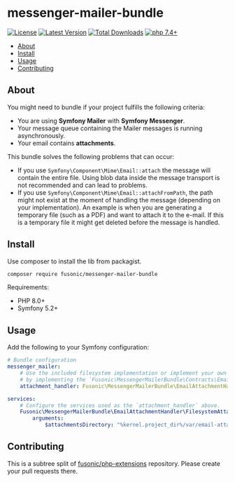 # messenger-mailer-bundle

[![License](https://img.shields.io/packagist/l/fusonic/messenger-mailer-bundle?color=blue)](https://github.com/fusonic/messenger-mailer-bundle/blob/master/LICENSE)
[![Latest Version](https://img.shields.io/github/tag/fusonic/messenger-mailer-bundle.svg?color=blue)](https://github.com/fusonic/messenger-mailer-bundle/releases)
[![Total Downloads](https://img.shields.io/packagist/dt/fusonic/messenger-mailer-bundle.svg?color=blue)](https://packagist.org/packages/fusonic/messenger-mailer-bundle)
[![php 7.4+](https://img.shields.io/badge/php-min%207.4-blue.svg)](https://gitlab.com/fusonic/devops/php/extensions/-/blob/12-open-source-preparations/packages/messenger-mailer-bundle/composer.json)

* [About](#about)
* [Install](#install)
* [Usage](#usage)
* [Contributing](#contributing)

## About

You might need to bundle if your project fulfills the following criteria:

* You are using **Symfony Mailer** with **Symfony Messenger**.
* Your message queue containing the Mailer messages is running asynchronously.
* Your email contains **attachments**.

This bundle solves the following problems that can occur:

* If you use `Symfony\Component\Mime\Email::attach` the message will contain the entire file. Using blob data inside the message transport is not recommended
  and can lead to problems.
* If you use `Symfony\Component\Mime\Email::attachFromPath`, the path might not exist at the moment of handling the message (depending on your implementation).
An example is when you are generating a temporary file (such as a PDF) and want to attach it to the e-mail. If this is a temporary file
it might get deleted before the message is handled.

## Install

Use composer to install the lib from packagist.

```bash
composer require fusonic/messenger-mailer-bundle
```

Requirements:

- PHP 8.0+
- Symfony 5.2+

## Usage

Add the following to your Symfony configuration:

```yaml
# Bundle configuration
messenger_mailer:
    # Use the included filesystem implementation or implement your own service
    # by implementing the `Fusonic\MessengerMailerBundle\Contracts\EmailAttachmentHandlerInterface` interface.
    attachment_handler: Fusonic\MessengerMailerBundle\EmailAttachmentHandler\FilesystemAttachmentHandler

services:
    # Configure the services used as the `attachment_handler` above.
    Fusonic\MessengerMailerBundle\EmailAttachmentHandler\FilesystemAttachmentHandler:
        arguments:
            $attachmentsDirectory: "%kernel.project_dir%/var/email-attachments"
```

## Contributing

This is a subtree split of [fusonic/php-extensions](https://github.com/fusonic/php-extensions) repository. Please create your pull requests there.
